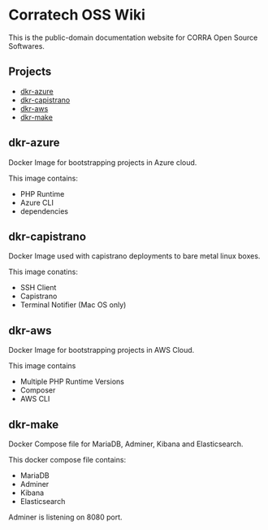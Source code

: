 # Corratech OSS Wiki

This is the public-domain documentation website for CORRA Open Source Softwares.

## Projects

- [dkr-azure](https://github.com/corratech/dkr-azure)
- [dkr-capistrano](https://github.com/corratech/dkr-capistrano)
- [dkr-aws](https://github.com/corratech/dkr-aws)
- [dkr-make](https://github.com/corratech/dkr-make)

## dkr-azure

Docker Image for bootstrapping projects in Azure cloud.

This image contains:

- PHP Runtime
- Azure CLI
- dependencies

## dkr-capistrano

Docker Image used with capistrano deployments to bare metal linux boxes.

This image conatins:

- SSH Client
- Capistrano
- Terminal Notifier (Mac OS only)

## dkr-aws

Docker Image for bootstrapping projects in AWS Cloud.

This image contains

- Multiple PHP Runtime Versions
- Composer
- AWS CLI

## dkr-make

Docker Compose file for MariaDB, Adminer, Kibana and Elasticsearch.

This docker compose file contains:

- MariaDB
- Adminer
- Kibana
- Elasticsearch

Adminer is listening on 8080 port.
